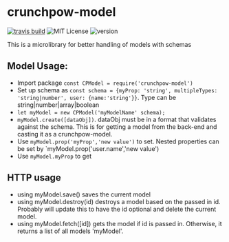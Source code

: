 # crunchpow-model
[![travis build](https://img.shields.io/travis/TheOneTheOnlyDavidBrown/crunchpow-model.svg)](https://travis-ci.org/TheOneTheOnlyDavidBrown/crunchpow-model/)
![MIT License](https://img.shields.io/github/license/TheOneTheOnlyDavidBrown/crunchpow-model.svg)
![version](https://img.shields.io/npm/v/crunchpow-model.svg)

This is a microlibrary for better handling of models with schemas

## Model Usage:
- Import package `const CPModel = require('crunchpow-model')`
- Set up schema as `const schema = {myProp: 'string', multipleTypes: 'string|number', user: {name:'string'}}`. Type can be string|number|array|boolean
- `let myModel = new CPModel('myModelName' schema);`
- `myModel.create([dataObj])`. dataObj must be in a format that validates against the schema. This is for getting a model from the back-end and casting it as a crunchpow-model.
- Use `myModel.prop('myProp','new value')` to set. Nested properties can be set by `myModel.prop('user.name','new value')
- Use `myModel.myProp` to get

## HTTP usage
- using myModel.save() saves the current model
- using myModel.destroy(id) destroys a model based on the passed in id. Probably will update this to have the id optional and delete the current model.
- using myModel.fetch([id]) gets the model if id is passed in. Otherwise, it returns a list of all models 'myModel'.
